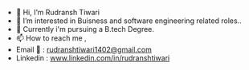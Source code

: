 - 👋 Hi, I’m Rudransh Tiwari 
- 👀 I’m interested in Buisness and software engineering related roles..
- 🌱 Currently i'm pursuing a B.tech Degree.
- 📫 How to reach me ,
- Email 📧 : rudranshtiwari1402@gmail.com
- Linkedin : www.linkedin.com/in/rudranshtiwari
<!---
RudranshTiwarii/RudranshTiwarii is a ✨ special ✨ repository because its `README.md` (this file) appears on your GitHub profile.
You can click the Preview link to take a look at your changes.
--->
